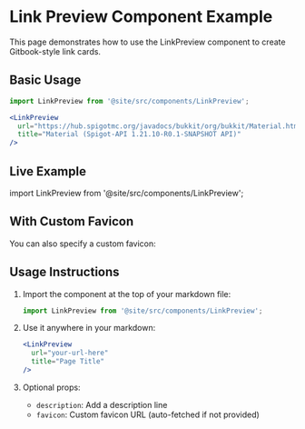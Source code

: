 # Link Preview Component Example

This page demonstrates how to use the LinkPreview component to create Gitbook-style link cards.

## Basic Usage

```jsx
import LinkPreview from '@site/src/components/LinkPreview';

<LinkPreview
  url="https://hub.spigotmc.org/javadocs/bukkit/org/bukkit/Material.html"
  title="Material (Spigot-API 1.21.10-R0.1-SNAPSHOT API)"
/>
```

## Live Example

import LinkPreview from '@site/src/components/LinkPreview';

<LinkPreview
  url="https://hub.spigotmc.org/javadocs/bukkit/org/bukkit/Material.html"
  title="Material (Spigot-API 1.21.10-R0.1-SNAPSHOT API)"
/>

<LinkPreview
  url="https://hub.spigotmc.org/javadocs/spigot/org/bukkit/attribute/Attribute.html"
  title="Attribute (Spigot-API)"
/>

<LinkPreview
  url="https://hub.spigotmc.org/javadocs/bukkit/org/bukkit/enchantments/Enchantment.html"
  title="Enchantment (Bukkit API)"
/>

## With Custom Favicon

You can also specify a custom favicon:

<LinkPreview
  url="https://discord.com/invite/TRmSwJaYNv"
  title="Join our Discord Server"
  favicon="https://discord.com/assets/f9bb9c4af2b9c32a2c5ee0014661546d.png"
/>

## Usage Instructions

1. Import the component at the top of your markdown file:
   ```jsx
   import LinkPreview from '@site/src/components/LinkPreview';
   ```

2. Use it anywhere in your markdown:
   ```jsx
   <LinkPreview
     url="your-url-here"
     title="Page Title"
   />
   ```

3. Optional props:
   - `description`: Add a description line
   - `favicon`: Custom favicon URL (auto-fetched if not provided)
